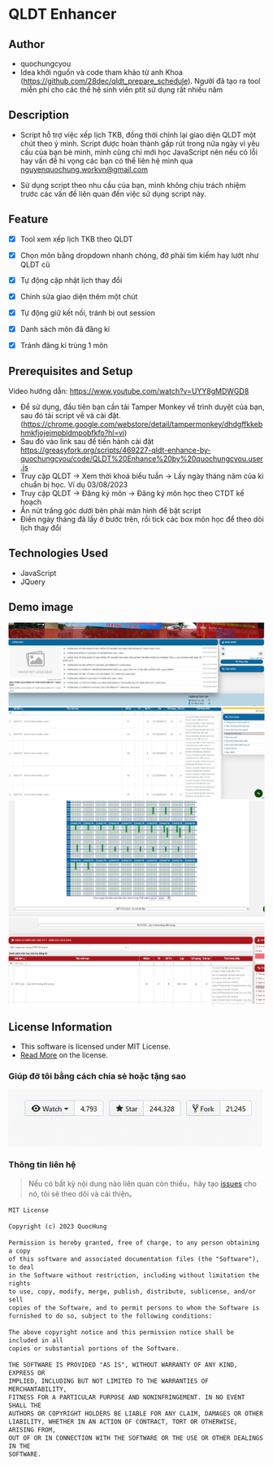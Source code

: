# QLDT Enhancer 



## Author

* quochungcyou
* Idea khởi nguồn và code tham khảo từ anh Khoa (https://github.com/28dec/qldt_prepare_schedule). Người đã tạo ra tool miễn phí cho các thế hệ sinh viên ptit sử dụng rất nhiều năm


## Description

* Script hỗ trợ việc xếp lịch TKB, đồng thời chỉnh lại giao diện QLDT một chút theo ý mình. Script được hoàn thành gấp rút trong nửa ngày vì yêu cầu của bạn bè mình, mình cũng chỉ mới học JavaScript nên nếu có lỗi hay vấn đề hi vọng các bạn có thể liên hệ mình qua nguyenquochung.workvn@gmail.com

* Sử dụng script theo nhu cầu của bạn, mình không chịu trách nhiệm trước các vấn đề liên quan đến việc sử dụng script này.


## Feature
- [x] Tool xem xếp lịch TKB theo QLDT
- [x] Chọn môn bằng dropdown nhanh chóng, đỡ phải tìm kiếm hay lướt như QLDT cũ
- [x] Tự động cập nhật lịch thay đổi
- [x] Chỉnh sửa giao diện thêm một chút
- [x] Tự động giữ kết nối, tránh bị out session
- [x] Danh sách môn đã đăng kí 
- [x] Tránh đăng kí trùng 1 môn 




## Prerequisites and Setup

Video hướng dẫn: https://www.youtube.com/watch?v=UYY8gMDWGD8

* Để sử dụng, đầu tiên bạn cần tải Tamper Monkey về trình duyệt của bạn, sau đó tải script về và cài đặt. (https://chrome.google.com/webstore/detail/tampermonkey/dhdgffkkebhmkfjojejmpbldmpobfkfo?hl=vi)
* Sau đó vào link sau để tiến hành cài đặt 	https://greasyfork.org/scripts/469227-qldt-enhance-by-quochungcyou/code/QLDT%20Enhance%20by%20quochungcyou.user.js
* Truy cập QLDT -> Xem thời khoá biểu tuần -> Lấy ngày tháng năm của kì chuẩn bị học. Ví dụ 03/08/2023
* Truy cập QLDT -> Đăng ký môn -> Đăng ký môn học theo CTDT kế hoạch
* Ấn nút trắng góc dưới bên phải màn hình để bật script
* Điền ngày tháng đã lấy ở bước trên, rồi tick các box môn học để theo dõi lịch thay đổi



## Technologies Used

* JavaScript
* JQuery



## Demo image
![](demo/demo1.jpg)
![](demo/demo2.jpg)
![](demo/demo3.jpg)
![](demo/demo4.jpg)


## License Information

* This software is licensed under MIT License.
* [Read More](https://choosealicense.com/licenses/mit/) on the license.

### Giúp đỡ tôi bằng cách chia sẻ hoặc tặng sao

![](https://raw.githubusercontent.com/quochung-cyou/WebDocument/main/asset/stars.gif)

### Thông tin liên hệ 

> Nếu có bất kỳ nội dung nào liên quan còn thiếu，hãy tạo [issues](https://github.com/quochung-cyou/QLDT_Enhancer/issues) cho nó, tôi sẽ theo dõi và cải thiện。

```
MIT License

Copyright (c) 2023 QuocHung

Permission is hereby granted, free of charge, to any person obtaining a copy
of this software and associated documentation files (the "Software"), to deal
in the Software without restriction, including without limitation the rights
to use, copy, modify, merge, publish, distribute, sublicense, and/or sell
copies of the Software, and to permit persons to whom the Software is
furnished to do so, subject to the following conditions:

The above copyright notice and this permission notice shall be included in all
copies or substantial portions of the Software.

THE SOFTWARE IS PROVIDED "AS IS", WITHOUT WARRANTY OF ANY KIND, EXPRESS OR
IMPLIED, INCLUDING BUT NOT LIMITED TO THE WARRANTIES OF MERCHANTABILITY,
FITNESS FOR A PARTICULAR PURPOSE AND NONINFRINGEMENT. IN NO EVENT SHALL THE
AUTHORS OR COPYRIGHT HOLDERS BE LIABLE FOR ANY CLAIM, DAMAGES OR OTHER
LIABILITY, WHETHER IN AN ACTION OF CONTRACT, TORT OR OTHERWISE, ARISING FROM,
OUT OF OR IN CONNECTION WITH THE SOFTWARE OR THE USE OR OTHER DEALINGS IN THE
SOFTWARE.
```
